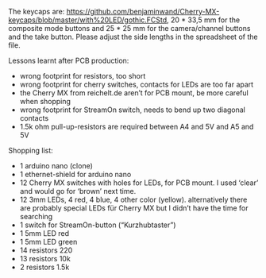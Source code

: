 The keycaps are: <https://github.com/benjaminwand/Cherry-MX-keycaps/blob/master/with%20LED/gothic.FCStd>, 20 * 33,5 mm for the composite mode buttons and 25 * 25 mm for the camera/channel buttons and the take button. Please adjust the side lengths in the spreadsheet of the file.

Lessons learnt after PCB production: 
* wrong footprint for resistors, too short
* wrong footprint for cherry switches, contacts for LEDs are too far apart
* the Cherry MX from reichelt.de aren’t for PCB mount, be more careful when shopping
* wrong footprint for StreamOn switch, needs to bend up two diagonal contacts
* 1.5k ohm pull-up-resistors are required between A4 and 5V and A5 and 5V

Shopping list:
* 1 arduino nano (clone)
* 1 ethernet-shield for arduino nano
* 12 Cherry MX switches with holes for LEDs, for PCB mount. I used ‘clear’ and would go for ‘brown’ next time.
* 12 3mm LEDs, 4 red, 4 blue, 4 other color (yellow). alternatively there are probably special LEDs für Cherry MX but I didn’t have the time for searching
* 1 switch for StreamOn-button (“Kurzhubtaster”)
* 1 5mm LED red
* 1 5mm LED green
* 14 resistors 220
* 13 resistors 10k
* 2 resistors 1.5k